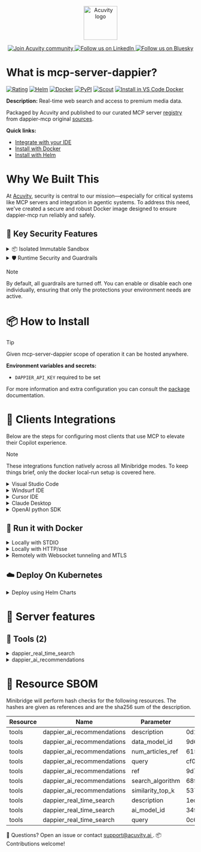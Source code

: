 <p align="center">
  <a href="https://acuvity.ai">
    <picture>
      <img src="https://mma.prnewswire.com/media/2544052/Acuvity__Logo.jpg" height="90" alt="Acuvity logo"/>
    </picture>
  </a>
</p>
<p align="center">
  <a href="https://discord.gg/BkU7fBkrNk">
    <img src="https://img.shields.io/badge/Acuvity-Join-7289DA?logo=discord&logoColor=fff" alt="Join Acuvity community" />
  </a>
<a href="https://www.linkedin.com/company/acuvity/">
    <img src="https://img.shields.io/badge/LinkedIn-Follow-7289DA" alt="Follow us on LinkedIn" />
  </a>
<a href="https://bsky.app/profile/acuvity.bsky.social">
    <img src="https://img.shields.io/badge/Bluesky-Follow-7289DA"?logo=bluesky&logoColor=fff" alt="Follow us on Bluesky" />
  </a>
</p>


# What is mcp-server-dappier?

[![Rating](https://img.shields.io/badge/B-3775A9?label=Rating)](https://docs.anthropic.com/en/docs/build-with-claude/tool-use/implement-tool-use#best-practices-for-tool-definitions)
[![Helm](https://img.shields.io/badge/1.0.0-3775A9?logo=helm&label=Charts&logoColor=fff)](https://hub.docker.com/r/acuvity/mcp-server-dappier/tags/)
[![Docker](https://img.shields.io/docker/image-size/acuvity/mcp-server-dappier/0.3.2?logo=docker&logoColor=fff&label=0.3.2)](https://hub.docker.com/r/acuvity/mcp-server-dappier)
[![PyPI](https://img.shields.io/badge/0.3.2-3775A9?logo=pypi&logoColor=fff&label=dappier-mcp)](https://github.com/dappierai/dappier-mcp)
[![Scout](https://img.shields.io/badge/Active-3775A9?logo=docker&logoColor=fff&label=Scout)](https://hub.docker.com/r/acuvity/mcp-server-dappier/)
[![Install in VS Code Docker](https://img.shields.io/badge/VS_Code-One_click_install-0078d7?logo=githubcopilot)](https://insiders.vscode.dev/redirect/mcp/install?name=mcp-server-dappier&config=%7B%22args%22%3A%5B%22run%22%2C%22-i%22%2C%22--rm%22%2C%22--read-only%22%2C%22-e%22%2C%22DAPPIER_API_KEY%22%2C%22docker.io%2Facuvity%2Fmcp-server-dappier%3A0.3.2%22%5D%2C%22command%22%3A%22docker%22%7D)

**Description:** Real-time web search and access to premium media data.

Packaged by Acuvity and published to our curated MCP server [registry](https://mcp.acuvity.ai) from dappier-mcp original [sources](https://github.com/dappierai/dappier-mcp).

**Quick links:**

- [Integrate with your IDE](https://github.com/acuvity/mcp-servers-registry/blob/main/mcp-server-dappier/docker/README.md#-clients-integrations)
- [Install with Docker](https://github.com/acuvity/mcp-servers-registry/tree/main/mcp-server-dappier/docker/README.md#-run-it-with-docker)
- [Install with Helm](https://github.com/acuvity/mcp-servers-registry/tree/main/mcp-server-dappier/charts/mcp-server-dappier/README.md#how-to-install)

# Why We Built This

At [Acuvity](https://acuvity.ai), security is central to our mission—especially for critical systems like MCP servers and integration in agentic systems.
To address this need, we've created a secure and robust Docker image designed to ensure dappier-mcp run reliably and safely.

## 🔐 Key Security Features

<details>
<summary>📦 Isolated Immutable Sandbox </summary>

- **Isolated Execution**: All tools run within secure, containerized sandboxes to enforce process isolation and prevent lateral movement.
- **Non-root by Default**: Enforces least-privilege principles, minimizing the impact of potential security breaches.
- **Read-only Filesystem**: Ensures runtime immutability, preventing unauthorized modification.
- **Version Pinning**: Guarantees consistency and reproducibility across deployments by locking tool and dependency versions.
- **CVE Scanning**: Continuously scans images for known vulnerabilities using [Docker Scout](https://docs.docker.com/scout/) to support proactive mitigation.
- **SBOM & Provenance**: Delivers full supply chain transparency by embedding metadata and traceable build information."
</details>

<details>
<summary>🛡️ Runtime Security and Guardrails</summary>

**Minibridge Integration**: [Minibridge](https://github.com/acuvity/minibridge) establishes secure Agent-to-MCP connectivity, supports Rego/HTTP-based policy enforcement 🕵️, and simplifies orchestration.

The [ARC](https://github.com/acuvity/mcp-servers-registry/tree/main) container includes a [built-in Rego policy](https://github.com/acuvity/mcp-servers-registry/tree/main/mcp-server-dappier/docker/policy.rego) that enables a set of runtime "guardrails"" to help enforce security, privacy, and correct usage of your services. Below is an overview of each guardrail provided.

### 🔒 Resource Integrity

**Mitigates MCP Rug Pull Attacks**

* **Goal:** Protect users from malicious tool description changes after initial approval, preventing post-installation manipulation or deception.
* **Mechanism:** Locks tool descriptions upon client approval and verifies their integrity before execution. Any modification to the description triggers a security violation, blocking unauthorized changes from server-side updates.

### 🛡️ Guardrails

#### Covert Instruction Detection

Monitors incoming requests for hidden or obfuscated directives that could alter policy behavior.

* **Goal:** Stop attackers from slipping unnoticed commands or payloads into otherwise harmless data.
* **Mechanism:** Applies a library of regex patterns and binary‐encoding checks to the full request body. If any pattern matches a known covert channel (e.g., steganographic markers, hidden HTML tags, escape-sequence tricks), the request is rejected.

#### Sensitive Pattern Detection

Block user-defined sensitive data patterns (credential paths, filesystem references).

* **Goal:** Block accidental or malicious inclusion of sensitive information that violates data-handling rules.
* **Mechanism:** Runs a curated set of regexes against all payloads and tool descriptions—matching patterns such as `.env` files, RSA key paths, directory traversal sequences.

#### Shadowing Pattern Detection

Detects and blocks "shadowing" attacks, where a malicious MCP server sneaks hidden directives into its own tool descriptions to hijack or override the behavior of other, trusted tools.

* **Goal:** Stop a rogue server from poisoning the agent’s logic by embedding instructions that alter how a different server’s tools operate (e.g., forcing all emails to go to an attacker’s address even when the user calls a separate `send_email` tool).
* **Mechanism:** During policy load, each tool description is scanned for cross‐tool override patterns—such as `<IMPORTANT>` sections referencing other tool names, hidden side‐effects, or directives that apply to a different server’s API. Any description that attempts to shadow or extend instructions for a tool outside its own namespace triggers a policy violation and is rejected.

#### Schema Misuse Prevention

Enforces strict adherence to MCP input schemas.

* **Goal:** Prevent malformed or unexpected fields from bypassing validations, causing runtime errors, or enabling injections.
* **Mechanism:** Compares each incoming JSON object against the declared schema (required properties, allowed keys, types). Any extra, missing, or mistyped field triggers an immediate policy violation.

#### Cross-Origin Tool Access

Controls whether tools may invoke tools or services from external origins.

* **Goal:** Prevent untrusted or out-of-scope services from being called.
* **Mechanism:** Examines tool invocation requests and outgoing calls, verifying each target against an allowlist of approved domains or service names. Calls to any non-approved origin are blocked.

#### Secrets Redaction

Automatically masks sensitive values so they never appear in logs or responses.

* **Goal:** Ensure that API keys, tokens, passwords, and other credentials cannot leak in plaintext.
* **Mechanism:** Scans every text output for known secret formats (e.g., AWS keys, GitHub PATs, JWTs). Matches are replaced with `[REDACTED]` before the response is sent or recorded.

These controls ensure robust runtime integrity, prevent unauthorized behavior, and provide a foundation for secure-by-design system operations.

### Enable guardrails

To activate guardrails in your Docker containers, define the `GUARDRAILS` environment variable with the protections you need. Available options:
- covert-instruction-detection
- sensitive-pattern-detection
- shadowing-pattern-detection
- schema-misuse-prevention
- cross-origin-tool-access
- secrets-redaction

For example adding:
- `-e GUARDRAILS="secrets-redaction covert-instruction-detection"`
to your docker arguments will enable the `secrets-redaction` and `covert-instruction-detection` guardrails.


## 🔒 Basic Authentication via Shared Secret

Provides a lightweight auth layer using a single shared token.

* **Mechanism:** Expects clients to send an `Authorization` header with the predefined secret.
* **Use Case:** Quickly lock down your endpoint in development or simple internal deployments—no complex OAuth/OIDC setup required.

To turn on Basic Authentication, add `BASIC_AUTH_SECRET` like:
- `-e BASIC_AUTH_SECRET="supersecret"`
to your docker arguments. This will enable the Basic Authentication check.

> While basic auth will protect against unauthorized access, you should use it only in controlled environment,
> rotate credentials frequently and **always** use TLS.

</details>

> [!NOTE]
> By default, all guardrails are turned off. You can enable or disable each one individually, ensuring that only the protections your environment needs are active.


# 📦 How to Install


> [!TIP]
> Given mcp-server-dappier scope of operation it can be hosted anywhere.

**Environment variables and secrets:**
  - `DAPPIER_API_KEY` required to be set

For more information and extra configuration you can consult the [package](https://github.com/dappierai/dappier-mcp) documentation.

# 🧰 Clients Integrations

Below are the steps for configuring most clients that use MCP to elevate their Copilot experience.

> [!NOTE]
> These integrations function natively across all Minibridge modes.
> To keep things brief, only the docker local-run setup is covered here.

<details>
<summary>Visual Studio Code</summary>

To get started immediately, you can use the "one-click" link below:

[![Install in VS Code Docker](https://img.shields.io/badge/VS_Code-One_click_install-0078d7?logo=githubcopilot)](https://insiders.vscode.dev/redirect/mcp/install?name=mcp-server-dappier&config=%7B%22args%22%3A%5B%22run%22%2C%22-i%22%2C%22--rm%22%2C%22--read-only%22%2C%22-e%22%2C%22DAPPIER_API_KEY%22%2C%22docker.io%2Facuvity%2Fmcp-server-dappier%3A0.3.2%22%5D%2C%22command%22%3A%22docker%22%7D)

## Global scope

Press `ctrl + shift + p` and type `Preferences: Open User Settings JSON` to add the following section:

```json
{
  "mcp": {
    "servers": {
      "acuvity-mcp-server-dappier": {
        "env": {
          "DAPPIER_API_KEY": "TO_BE_SET"
        },
        "command": "docker",
        "args": [
          "run",
          "-i",
          "--rm",
          "--read-only",
          "-e",
          "DAPPIER_API_KEY",
          "docker.io/acuvity/mcp-server-dappier:0.3.2"
        ]
      }
    }
  }
}
```

## Workspace scope

In your workspace create a file called `.vscode/mcp.json` and add the following section:

```json
{
  "servers": {
    "acuvity-mcp-server-dappier": {
      "env": {
        "DAPPIER_API_KEY": "TO_BE_SET"
      },
      "command": "docker",
      "args": [
        "run",
        "-i",
        "--rm",
        "--read-only",
        "-e",
        "DAPPIER_API_KEY",
        "docker.io/acuvity/mcp-server-dappier:0.3.2"
      ]
    }
  }
}
```

> To pass secrets you should use the `promptString` input type described in the [Visual Studio Code documentation](https://code.visualstudio.com/docs/copilot/chat/mcp-servers).

</details>

<details>
<summary>Windsurf IDE</summary>

In `~/.codeium/windsurf/mcp_config.json` add the following section:

```json
{
  "mcpServers": {
    "acuvity-mcp-server-dappier": {
      "env": {
        "DAPPIER_API_KEY": "TO_BE_SET"
      },
      "command": "docker",
      "args": [
        "run",
        "-i",
        "--rm",
        "--read-only",
        "-e",
        "DAPPIER_API_KEY",
        "docker.io/acuvity/mcp-server-dappier:0.3.2"
      ]
    }
  }
}
```

See [Windsurf documentation](https://docs.windsurf.com/windsurf/mcp) for more info.

</details>

<details>
<summary>Cursor IDE</summary>

Add the following JSON block to your mcp configuration file:
- `~/.cursor/mcp.json` for global scope
- `.cursor/mcp.json` for project scope

```json
{
  "mcpServers": {
    "acuvity-mcp-server-dappier": {
      "env": {
        "DAPPIER_API_KEY": "TO_BE_SET"
      },
      "command": "docker",
      "args": [
        "run",
        "-i",
        "--rm",
        "--read-only",
        "-e",
        "DAPPIER_API_KEY",
        "docker.io/acuvity/mcp-server-dappier:0.3.2"
      ]
    }
  }
}
```

See [cursor documentation](https://docs.cursor.com/context/model-context-protocol) for more information.

</details>
<details>

<summary>Claude Desktop</summary>

In the `claude_desktop_config.json` configuration file add the following section:

```json
{
  "mcpServers": {
    "acuvity-mcp-server-dappier": {
      "env": {
        "DAPPIER_API_KEY": "TO_BE_SET"
      },
      "command": "docker",
      "args": [
        "run",
        "-i",
        "--rm",
        "--read-only",
        "-e",
        "DAPPIER_API_KEY",
        "docker.io/acuvity/mcp-server-dappier:0.3.2"
      ]
    }
  }
}
```

See [Anthropic documentation](https://docs.anthropic.com/en/docs/agents-and-tools/mcp) for more information.
</details>

<details>
<summary>OpenAI python SDK</summary>

## Running locally

```python
async with MCPServerStdio(
    params={
        "env": {"DAPPIER_API_KEY":"TO_BE_SET"},
        "command": "docker",
        "args": ["run","-i","--rm","--read-only","-e","DAPPIER_API_KEY","docker.io/acuvity/mcp-server-dappier:0.3.2"]
    }
) as server:
    tools = await server.list_tools()
```

## Running remotely

```python
async with MCPServerSse(
    params={
        "url": "http://<ip>:<port>/sse",
    }
) as server:
    tools = await server.list_tools()
```

See [OpenAI Agents SDK docs](https://openai.github.io/openai-agents-python/mcp/) for more info.

</details>

## 🐳 Run it with Docker

<details>
<summary>Locally with STDIO</summary>

In your client configuration set:

- command: `docker`
- arguments: `run -i --rm --read-only -e DAPPIER_API_KEY docker.io/acuvity/mcp-server-dappier:0.3.2`

</details>

<details>
<summary>Locally with HTTP/sse</summary>

Simply run as:

```console
docker run -it -p 8000:8000 --rm --read-only -e DAPPIER_API_KEY docker.io/acuvity/mcp-server-dappier:0.3.2
```

Then on your application/client, you can configure to use it like:

```json
{
  "mcpServers": {
    "acuvity-mcp-server-dappier": {
      "url": "http://localhost:8000/sse"
    }
  }
}
```

You might have to use different ports for different tools.

</details>

<details>
<summary>Remotely with Websocket tunneling and MTLS </summary>

> This section assume you are familiar with TLS and certificates and will require:
> - a server certificate with proper DNS/IP field matching your tool deployment.
> - a client-ca used to sign client certificates

1. Start the server in `backend` mode
 - add an environment variable like `-e MINIBRIDGE_MODE=backend`
 - add the TLS certificates (recommended) through a volume let's say `/certs` ex (`-v $PWD/certs:/certs`)
 - instruct minibridge to use those certs with
   - `-e MINIBRIDGE_TLS_SERVER_CERT=/certs/server-cert.pem`
   - `-e MINIBRIDGE_TLS_SERVER_KEY=/certs/server-key.pem`
   - `-e MINIBRIDGE_TLS_SERVER_KEY_PASS=optional`
   - `-e MINIBRIDGE_TLS_SERVER_CLIENT_CA=/certs/client-ca.pem`

2. Start `minibridge` locally in frontend mode:
  - Get [minibridge](https://github.com/acuvity/minibridge) binary for your OS.

In your client configuration, Minibridge works like any other STDIO command.

Example for Claude Desktop:

```json
{
  "mcpServers": {
    "acuvity-mcp-server-dappier": {
      "command": "minibridge",
      "args": ["frontend", "--backend", "wss://<remote-url>:8000/ws", "--tls-client-backend-ca", "/path/to/ca/that/signed/the/server-cert.pem/ca.pem", "--tls-client-cert", "/path/to/client-cert.pem", "--tls-client-key", "/path/to/client-key.pem"]
    }
  }
}
```

That's it.

Minibridge offers a host of additional features. For step-by-step guidance, please visit the wiki. And if anything’s unclear, don’t hesitate to reach out!

</details>

## ☁️ Deploy On Kubernetes

<details>
<summary>Deploy using Helm Charts</summary>

### Chart settings requirements

This chart requires some mandatory information to be installed.

**Mandatory Secrets**:
  - `DAPPIER_API_KEY` secret to be set as secrets.DAPPIER_API_KEY either by `.value` or from existing with `.valueFrom`

### How to install

You can inspect the chart `README`:

```console
helm show readme oci://docker.io/acuvity/mcp-server-dappier --version 1.0.0
````

You can inspect the values that you can configure:

```console
helm show values oci://docker.io/acuvity/mcp-server-dappier --version 1.0.0
````

Install with helm

```console
helm install mcp-server-dappier oci://docker.io/acuvity/mcp-server-dappier --version 1.0.0
```

From there your MCP server mcp-server-dappier will be reachable by default through `http/sse` from inside the cluster using the Kubernetes Service `mcp-server-dappier` on port `8000` by default. You can change that by looking at the `service` section of the `values.yaml` file.

### How to Monitor

The deployment will create a Kubernetes service with a `healthPort`, that is used for liveness probes and readiness probes. This health port can also be used by the monitoring stack of your choice and exposes metrics under the `/metrics` path.

See full charts [Readme](https://github.com/acuvity/mcp-servers-registry/tree/main/mcp-server-dappier/charts/mcp-server-dappier/README.md) for more details about settings and runtime security including guardrails activation.

</details>

# 🧠 Server features

## 🧰 Tools (2)
<details>
<summary>dappier_real_time_search</summary>

**Description**:

```

    Retrieve real-time search data from Dappier by processing an AI model that supports two key capabilities:

    - Real-Time Web Search:  
    Access the latest news, stock market data, weather, travel information, deals, and more using model `am_01j06ytn18ejftedz6dyhz2b15`.  
    Use this model when no stock ticker symbol is provided.

    - Stock Market Data:  
    Retrieve real-time financial news, stock prices, and trade updates using model `am_01j749h8pbf7ns8r1bq9s2evrh`.  
    Use this model only when a stock ticker symbol is provided.

    Based on the provided `ai_model_id`, the tool selects the appropriate model and returns search results.
    
```

**Parameter**:

| Name | Type | Description | Required? |
|-----------|------|-------------|-----------|
| ai_model_id | string | The AI model ID to use for the query.

Available AI Models:
- am_01j06ytn18ejftedz6dyhz2b15: (Real-Time Data) Access real-time Google web search results, including the latest news, stock market data, news, weather, travel, deals, and more. Use this model when no stock ticker symbol is provided.
- am_01j749h8pbf7ns8r1bq9s2evrh: (Stock Market Data) Access real-time financial news, stock prices, and trades from Polygon.io, with AI-powered insights and up-to-the-minute updates. Use this model only when a stock ticker symbol is provided.

 | Yes
| query | string | The search query to retrieve real-time information. | Yes
</details>
<details>
<summary>dappier_ai_recommendations</summary>

**Description**:

```

    Fetch AI-powered recommendations from Dappier by processing the provided query with a selected data model that tailors results to specific interests.

    - **Sports News (dm_01j0pb465keqmatq9k83dthx34):**  
    Get real-time news, updates, and personalized content from top sports sources.

    - **Lifestyle News (dm_01j0q82s4bfjmsqkhs3ywm3x6y):**  
    Access current lifestyle updates, analysis, and insights from leading lifestyle publications.

    - **iHeartDogs AI (dm_01j1sz8t3qe6v9g8ad102kvmqn):**  
    Tap into a dog care expert with access to thousands of articles covering pet health, behavior, grooming, and ownership.

    - **iHeartCats AI (dm_01j1sza0h7ekhaecys2p3y0vmj):**  
    Utilize a cat care specialist that provides comprehensive content on cat health, behavior, and lifestyle.

    - **GreenMonster (dm_01j5xy9w5sf49bm6b1prm80m27):**  
    Receive guidance for making conscious and compassionate choices benefiting people, animals, and the planet.

    - **WISH-TV AI (dm_01jagy9nqaeer9hxx8z1sk1jx6):**  
    Get recommendations covering sports, breaking news, politics, multicultural updates, and more.

    Based on the chosen `data_model_id`, the tool processes the input query and returns a formatted summary including article titles, summaries, images, source URLs, publication dates, and relevance scores.
    
```

**Parameter**:

| Name | Type | Description | Required? |
|-----------|------|-------------|-----------|
| data_model_id | string | The data model ID to use for recommendations.

Available Data Models:
- dm_01j0pb465keqmatq9k83dthx34: (Sports News) Real-time news, updates, and personalized content from top sports sources like Sportsnaut, Forever Blueshirts, Minnesota Sports Fan, LAFB Network, Bounding Into Sports and Ringside Intel.
- dm_01j0q82s4bfjmsqkhs3ywm3x6y: (Lifestyle News) Real-time updates, analysis, and personalized content from top sources like The Mix, Snipdaily, Nerdable and Familyproof.
- dm_01j1sz8t3qe6v9g8ad102kvmqn: (iHeartDogs AI) A dog care expert with access to thousands of articles on health, behavior, lifestyle, grooming, ownership, and more from the industry-leading pet community iHeartDogs.com.
- dm_01j1sza0h7ekhaecys2p3y0vmj: (iHeartCats AI) A cat care expert with access to thousands of articles on health, behavior, lifestyle, grooming, ownership, and more from the industry-leading pet community iHeartCats.com.
- dm_01j5xy9w5sf49bm6b1prm80m27: (GreenMonster) A helpful guide to making conscious and compassionate choices that benefit people, animals, and the planet.
- dm_01jagy9nqaeer9hxx8z1sk1jx6: (WISH-TV AI) Covers sports, politics, breaking news, multicultural news, Hispanic language content, entertainment, health, and education.

 | Yes
| num_articles_ref | integer | Minimum number of articles to return from the reference domain. | No
| query | string | The input string for AI-powered content recommendations. | Yes
| ref | any | The site domain where recommendations should be prioritized. | No
| search_algorithm | string | The search algorithm to use for retrieving articles. | No
| similarity_top_k | integer | Number of top similar articles to retrieve based on semantic similarity. | No
</details>


# 🔐 Resource SBOM

Minibridge will perform hash checks for the following resources. The hashes are given as references and are the sha256 sum of the description.

| Resource | Name | Parameter | Hash |
|-----------|------|------|------|
| tools | dappier_ai_recommendations | description | 0d1687726bd7c65a863a0f08a0798ccde70431794ee3b4393b893e1ce06a5aa9 |
| tools | dappier_ai_recommendations | data_model_id | 9d6633872358b823058b63048693f55cae5e0646b59b0b3f67f52a292c38550e |
| tools | dappier_ai_recommendations | num_articles_ref | 615b5281ca32d115c961e24a4232844d8cfc9276b0625271e23a71056c057046 |
| tools | dappier_ai_recommendations | query | cf086c9b38301e723f21dc049a1cb8bdc2298aca02c23f0e47c650d853f30464 |
| tools | dappier_ai_recommendations | ref | 9d72b9c5fee7987a12b01f81f1ac50c75b1e2921003c6e7db73fdceefba95919 |
| tools | dappier_ai_recommendations | search_algorithm | 68f0227d926291d8d078db6d36a2bd69bb42c5ec021103b4168b3c7b163113de |
| tools | dappier_ai_recommendations | similarity_top_k | 53771706fd4bf820d6bb604a02d65d370baec3167a3f76bcdcfc0b6f718b9328 |
| tools | dappier_real_time_search | description | 1ec1530b5734b5814541e508ef74d0344e94ea477fdda801dbff46cfc95474a2 |
| tools | dappier_real_time_search | ai_model_id | 34ff6a6a3c38577b4271e3df550c610a5907024cbe6764177d10997877533da3 |
| tools | dappier_real_time_search | query | 0c6a49a41224b9625be25ebda8d143877588c71e35e0f69a03d5c13e6a1bd246 |


💬 Questions? Open an issue or contact [ support@acuvity.ai ](mailto:support@acuvity.ai).
📦 Contributions welcome!
